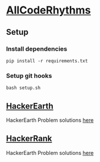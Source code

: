 # [AllCodeRhythms](https://github.com/keshav143420/AllCodeRhythms)
## Setup
### Install dependencies
`pip install -r requirements.txt`
### Setup git hooks
`bash setup.sh`

## [HackerEarth](https://www.hackerearth.com/)
HackerEarth Problem solutions [here](./hackerearth)

## [HackerRank](https://www.hackerrank.com/)
HackerEarth Problem solutions [here](./hackerrank)
